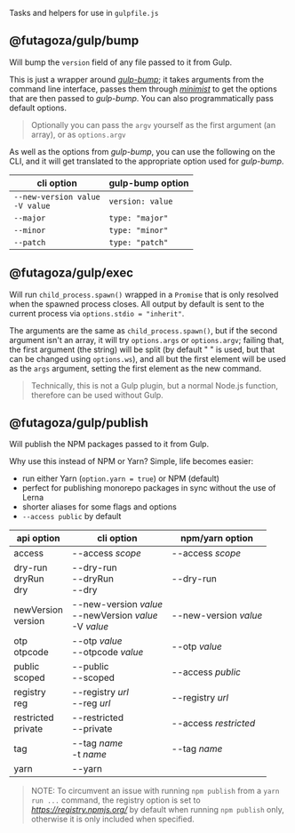 Tasks and helpers for use in `gulpfile.js`

## @futagoza/gulp/bump

Will bump the `version` field of any file passed to it from Gulp.

This is just a wrapper around _[gulp-bump](https://www.npmjs.com/package/gulp-bump)_; it takes arguments from the command line interface, passes them through _[minimist](https://www.npmjs.com/package/minimist)_ to get the options that are then passed to _gulp-bump_. You can also programmatically pass default options.

> Optionally you can pass the `argv` yourself as the first argument (an array), or as `options.argv`

As well as the options from _gulp-bump_, you can use the following on the CLI, and it will get translated to the appropriate option used for _gulp-bump_.

| cli option | gulp-bump option |
| ---------- | ---------------- |
| `--new-version value`<br>`-V value` | `version: value` |
| `--major` | `type: "major"` |
| `--minor` | `type: "minor"` |
| `--patch` | `type: "patch"` |

## @futagoza/gulp/exec

Will run `child_process.spawn()` wrapped in a `Promise` that is only resolved when the spawned process closes. All output by default is sent to the current process via `options.stdio = "inherit"`.

The arguments are the same as `child_process.spawn()`, but if the second argument isn't an array, it will try `options.args` or `options.argv`; failing that, the first argument (the string) will be split (by default " " is used, but that can be changed using `options.ws`), and all but the first element will be used as the `args` argument, setting the first element as the new command.

> Technically, this is not a Gulp plugin, but a normal Node.js function, therefore can be used without Gulp.

## @futagoza/gulp/publish

Will publish the NPM packages passed to it from Gulp.

Why use this instead of NPM or Yarn? Simple, life becomes easier:

* run either Yarn (`option.yarn = true`) or NPM (default)
* perfect for publishing monorepo packages in sync without the use of Lerna
* shorter aliases for some flags and options 
* `--access public` by default

| api option | cli option | npm/yarn option |
| ---------- | ---------- | ---------------- |
| access | --access _scope_ | --access _scope_ |
| dry-run<br>dryRun<br>dry | --dry-run<br>--dryRun<br>--dry | --dry-run |
| newVersion<br>version | --new-version _value_<br>--newVersion _value_<br>-V _value_ | --new-version _value_ |
| otp<br>otpcode | --otp _value_<br>--otpcode _value_ | --otp _value_ |
| public<br>scoped | --public<br>--scoped | --access _public_ |
| registry<br>reg | --registry _url_<br>--reg _url_ | --registry _url_ |
| restricted<br>private | --restricted<br>--private | --access _restricted_ |
| tag | --tag _name_<br>-t _name_ | --tag _name_ |
| yarn | --yarn | |

> NOTE: To circumvent an issue with running `npm publish` from a `yarn run ...` command, the registry option is set to _https://registry.npmjs.org/_ by default when running `npm publish` only, otherwise it is only included when specified.

